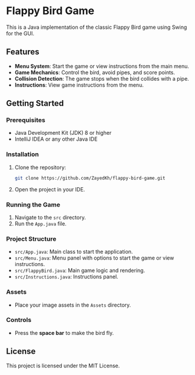 # Flappy Bird Game

This is a Java implementation of the classic Flappy Bird game using Swing for the GUI.

## Features

- **Menu System**: Start the game or view instructions from the main menu.
- **Game Mechanics**: Control the bird, avoid pipes, and score points.
- **Collision Detection**: The game stops when the bird collides with a pipe.
- **Instructions**: View game instructions from the menu.

## Getting Started

### Prerequisites

- Java Development Kit (JDK) 8 or higher
- IntelliJ IDEA or any other Java IDE

### Installation

1. Clone the repository:
    ```sh
    git clone https://github.com/ZayedKh/flappy-bird-game.git
    ```
2. Open the project in your IDE.

### Running the Game

1. Navigate to the `src` directory.
2. Run the `App.java` file.

### Project Structure

- `src/App.java`: Main class to start the application.
- `src/Menu.java`: Menu panel with options to start the game or view instructions.
- `src/FlappyBird.java`: Main game logic and rendering.
- `src/Instructions.java`: Instructions panel.

### Assets

- Place your image assets in the `Assets` directory.

### Controls

- Press the **space bar** to make the bird fly.

## License

This project is licensed under the MIT License.